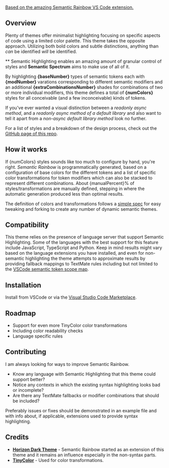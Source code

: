 [Based on the amazing Semantic Rainbow VS Code
extension.](https://github.com/Thertzlor/semantic-rainbow)

## Overview

Plenty of themes offer minimalist highlighting focusing on specific
aspects of code using a limited color palette. This theme takes the
opposite approach. Utilizing both bold colors and subtle distinctions,
anything than *can* be identified *will* be identified.

\*\* Semantic Highlighting enables an amazing amount of granular control
of styles and **Semantic Spectrum** aims to make use of all of it.

By highlighting **{baseNumber}** types of semantic tokens each with
**{modNumber}** varations corresponding to different semantic modifiers
and an additional **{extraCombinationsNumber}** shades for combinations
of two or more individual modifiers, this theme defines a total of
**{numColors}** styles for all conceivable (and a few inconceivable)
kinds of tokens.

If you've ever wanted a visual distinction between a *readonly async
method*, and a *readonly async method of a default library* and also
want to tell it apart from a *non-async default library method* look no
further.

For a list of styles and a breakdown of the design process, check out
the [GitHub page of this
repo](https://thertzlor.github.io/semantic-rainbow/).

## How it works

If {numColors} styles sounds like too much to configure by hand, you're
right. *Semantic Rainbow* is programmatically generated, based on a
configuration of base colors for the different tokens and a list of
specific color transformations for token modifiers which can also be
stacked to represent different combinations. About {manualPercent}% of
styles/transformations are manually defined, stepping in where the
automatic generation produced less than optimal results.

The definition of colors and transformations follows a [simple
spec](https://github.com/Thertzlor/semantic-rainbow/tree/main/generator#user-content-working-with-the-semantic-theme-generator)
for easy tweaking and forking to create any number of dynamic semantic
themes.

## Compatibility

This theme relies on the presence of language server that support
Semantic Highlighting. Some of the languages with the best support for
this feature include JavaScript, TypeScript and Python. Keep in mind
results might vary based on the language extensions you have installed,
and even for non-semantic highlighting the theme attempts to approximate
results by providing fallback mappings to TextMate rules including but
not limited to the [VSCode semantic token scope
map](https://code.visualstudio.com/api/language-extensions/semantic-highlight-guide#semantic-token-scope-map).

## Installation

Install from VSCode or via the [Visual Studio Code
Marketplace](https://marketplace.visualstudio.com/items?itemName=thertzlor.semantic-rainbow).

## Roadmap

- Support for even more TinyColor color transformations
- Including color readability checks
- Language specific rules

## Contributing

I am always looking for ways to improve Semantic Rainbow.

- Know any language with Semantic Highlighting that this theme could
  support better?
- Notice any contexts in which the existing syntax highlighting looks
  bad or incomplete?
- Are there any TextMate fallbacks or modifier combinations that should
  be included?

Preferably issues or fixes should be demonstrated in an example file and
with info about, if applicable, extensions used to provide syntax
highlighting.

## Credits

- [**Horizon Dark Theme**](https://horizontheme.netlify.app/) - Semantic
  Rainbow started as an extension of this theme and it remains an
  influence especially in the non-syntax parts.
- [**TinyColor**](https://github.com/bgrins/TinyColor) - Used for color
  transformations.
